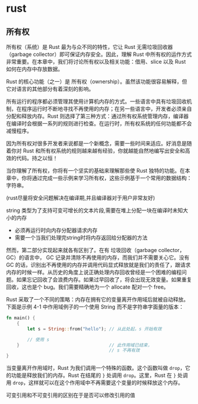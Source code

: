 # rust
## 所有权
所有权（系统）是 Rust 最为与众不同的特性，它让 Rust 无需垃圾回收器（garbage collector）即可保证内存安全。因此，理解 Rust 中所有权的运作方式非常重要。在本章中，我们将讨论所有权以及相关功能：借用、slice 以及 Rust 如何在内存中存放数据。

Rust 的核心功能（之一）是 所有权（ownership）。虽然该功能很容易解释，但它对语言的其他部分有着深刻的影响。

所有运行的程序都必须管理其使用计算机内存的方式。一些语言中具有垃圾回收机制，在程序运行时不断地寻找不再使用的内存；在另一些语言中，开发者必须亲自分配和释放内存。Rust 则选择了第三种方式：通过所有权系统管理内存，编译器在编译时会根据一系列的规则进行检查。在运行时，所有权系统的任何功能都不会减慢程序。

因为所有权对很多开发者来说都是一个新概念，需要一些时间来适应。好消息是随着你对 Rust 和所有权系统的规则越来越有经验，你就越能自然地编写出安全和高效的代码。持之以恒！

当你理解了所有权，你将有一个坚实的基础来理解那些使 Rust 独特的功能。在本章中，你将通过完成一些示例来学习所有权，这些示例基于一个常用的数据结构：字符串。

(rust尽量将安全问题解决在编译期,并且编译器对于用户非常友好)

string 类型为了支持可变可增长的文本片段,需要在堆上分配一块在编译时未知大小的内存

+ 必须再运行时向内存分配器请求内存
+ 需要一个当我们处理完string时将内存返回给分配器的方法


然而，第二部分实现起来就各有区别了。在有 垃圾回收（garbage collector，GC）的语言中， GC 记录并清除不再使用的内存，而我们并不需要关心它。没有 GC 的话，识别出不再使用的内存并调用代码显式释放就是我们的责任了，跟请求内存的时候一样。从历史的角度上说正确处理内存回收曾经是一个困难的编程问题。如果忘记回收了会浪费内存。如果过早回收了，将会出现无效变量。如果重复回收，这也是个 bug。我们需要精确地为一个 allocate 配对一个 free。

Rust 采取了一个不同的策略：内存在拥有它的变量离开作用域后就被自动释放。下面是示例 4-1 中作用域例子的一个使用 String 而不是字符串字面量的版本：

``` rust
fn main() {
    {
        let s = String::from("hello"); // 从此处起，s 开始有效

        // 使用 s
    }                                  // 此作用域已结束，
                                       // s 不再有效
}
```
当变量离开作用域时，Rust 为我们调用一个特殊的函数。这个函数叫做 `drop`，它的功能是释放我们的内存。Rust 在结尾的 `}` 处调用 `drop`。这里，Rust 在 `}` 处调用 `drop`，这样就可以在这个作用域中不再需要这个变量的时候释放这个内存。

可变引用和不可变引用的区别在于是否可以修改引用的值